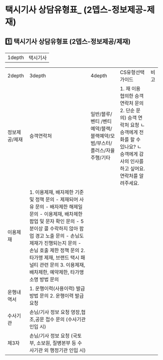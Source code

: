 # 택시기사 상담유형표_ (2뎁스-정보제공-제재)

**1️⃣** **택시기사 상담유형표 (2뎁스-정보제공/제재)**
------------------------------------

|  |  |
| --- | --- |
| 1depth | 택시기사 |

|  |  |  |  |  |
| --- | --- | --- | --- | --- |
| 2depth | 3depth | 4depth | CS유형선택 가이드 | 비고 |
| 정보제공/제재 | 승객연락처 | 일반/블루/벤티 /벤티예약/블랙/블랙예약/모범/부스터/플러스/자율주행/기타 | 1. 재 이용 협의한 승객 연락처 문의  2. 단순 문의) 승객 연락처 요청 ㄴ 승객에게 전화를 할 수 있나요? ㄴ 승객에게 감사의 인사를 하고 싶어요. 연락처를 알려주세요. |  |
| 이용제재 | 1. 이용제재, 배자제한 기준 및 정책 문의  - 제재되어 사유 문의  - 배자제한 해제일 문의  - 이용제재, 배차제한 팝업 및 문자 확인 문의  - 5분이상 콜 수락하지 않아 팝업 경고 노출 문의  - 손님도 제재가 진행되는지 문의  - 손님 호출 제한 정책 문의  2. 타가맹 제재, 브랜드 택시 패널티 관련 문의  3. 이용제재, 배차제한, 예약제한, 타가맹 소명 방법 문의 |  |
| 운행내역서 | 1. 운행이력(사용이력) 발급 방법 문의  2. 운행이력 발급 요청 |  |
| 수사기관 | 손님/기사 정보 요청  영장,협조,공문 접수 문의 (수사기관 인입 시) |  |
| 제3자 | 손님/기사 정보 요청  (국토부, 소보원, 질병본부 등 수사기관 외 행정기관 인입 시) |  |
